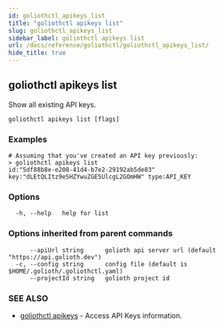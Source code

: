 ```yaml
---
id: goliothctl_apikeys_list
title: "goliothctl apikeys list"
slug: goliothctl_apikeys_list
sidebar_label: goliothctl apikeys list
url: /docs/reference/goliothctl/goliothctl_apikeys_list/
hide_title: true
---
```

## goliothctl apikeys list

Show all existing API keys.

```
goliothctl apikeys list [flags]
```

### Examples

```
# Assuming that you've created an API key previously:
> goliothctl apikeys list
id:"5df88b8e-e208-41d4-b7e2-29192ab5de83"  key:"dLEtQLItz9eSHZYwuZGE5UlcgL2GOmHW" type:API_KEY
```

### Options

```
  -h, --help   help for list
```

### Options inherited from parent commands

```
      --apiUrl string      golioth api server url (default "https://api.golioth.dev")
  -c, --config string      config file (default is $HOME/.golioth/.goliothctl.yaml)
      --projectId string   golioth project id
```

### SEE ALSO

* [goliothctl apikeys](/docs/reference/goliothctl/goliothctl_apikeys/)	 - Access API Keys information.


